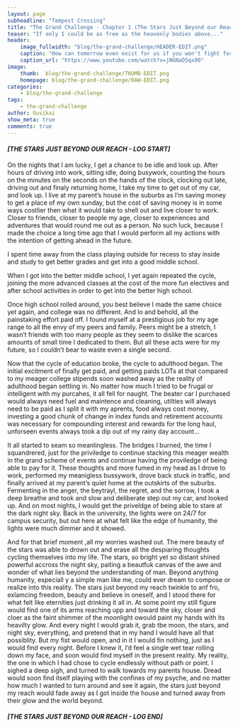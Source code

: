 ```yaml
---
layout: page
subheadline: "Tempest Crossing"
title: "The Grand Challenge - Chapter 1 (The Stars Just Beyond our Reach)"
teaser: "If only I could be as free as the heavenly bodies above..."
header:
    image_fullwidth: "blog/the-grand-challenge/HEADER-EDIT.png"
    caption: "How can tomorrow even exist for us if you won't fight for yourself today?"
    caption_url: "https://www.youtube.com/watch?v=jNGNaD5qx00"
image:
    thumb:  blog/the-grand-challenge/THUMB-EDIT.png
    homepage: blog/the-grand-challenge/RAW-EDIT.png
categories:
    - blog/the-grand-challenge
tags:
    - the-grand-challenge
author: Ousikai
show_meta: true
comments: true
---
```

#### ***[THE STARS JUST BEYOND OUR REACH - LOG START]***
On the nights that I am lucky, I get a chance to be idle and look up. After hours of driving into work, sitting idle, doing busywork, counting the hours on the minutes on the seconds on the hands of the clock, clocking out late, driving out and finaly returning home, I take my time to get out of my car, and look up. I live at my parent’s house in the suburbs as I’m saving money to get a place of my own sunday, but the cost of saving money is in some ways costlier then what it would take to shell out and live closer to work. Closer to friends, closer to people my age, closer to experiences and adventures that would round me out as a person. No such luck, because I made the choice a long time ago that I would perform all my actions with the intention of getting ahead in the future.

I spent time away from the class playing outside for recess to stay inside and study to get better grades and get into a good middle school.

When I got into the better middle school, I yet again repeated the cycle, joining the more advanced classes at the cost of the more fun electives and after school activities in order to get into the better high school.

Once high school rolled around, you best believe I made the same choice yet again, and college was no different. And lo and behold, all the painstaking effort paid off. I found myself at a prestigious job for my age range to all the envy of my peers and family. Peers might be a stretch, I wasn’t friends with too many people as they seem to dislike the scarces amounts of small time I dedicated to them. But all these acts were for my future, so I couldn’t bear to waste even a single second.

Now that the cycle of education broke, the cycle to adulthood began. The initial excitment of finally get paid, and getting paids LOTs at that compared to my meager college stipends soon washed away as the reality of adulthood began settling in. No matter how much I tried to be frugal or intelligent with my purcahes, it all fell for naught. The beater car I purchased would always need fuel and maintence and cleaning, utilties will always need to be paid as I split it with my aprents, food always cost money, investing a good chunk of change in index funds and retirement accounts was necessary for compounding interest and rewards for the long haul, unforseen events always took a dip out of my rainy day account…

It all started to seam so meanlingless. The bridges I burned, the time I squandrered, just for the priviledge to continue stacking this meager wealth in the grand scheme of events and continue having the proviledge of being able to pay for it. These thoughts and more fumed in my head as I drove to work, performed my meanigless bussywork, drove back stuck in traffic, and finally arrived at my parent’s quiet home at the outskirts of the suburbs. Fermenting in the anger, the beytrayl, the regret, and the sorrow, I took a deep breathe and took and slow and deliberate step out my car, and looked up. And on most nights, I would get the priveldge of being able to stare at the dark night sky. Back in the university, the lights were on 24/7 for campus security, but out here at what felt like the edge of humanity, the lights were much dimmer and it showed.

And for that brief moment ,all my worries washed out. The mere beauty of the stars was able to drown out and erase all the despiaring thoughts cycling themselves into my life. The stars, so bright yet so distant shined powerful accross the night sky, paiting a beautfuk canvas of the awe and wonder of what lies beyond the understanding of man. Beyond anything humanity, especiall y a simple man like me, could ever dream to compose or realize into this reality. The stars just beyond my reach twinkle to anf fro, exlamcing freedom, beauty and believe in oneself, and I stood there for what felt like eternities just drinking it all in. At some point my still figure would find one of its arms reaching upp and toward the sky, closer and cloer as the faint shimmer of the moonlight owould paint my hands with its heavilty glow. And every night I would grab it, grab tbe moon, the stars, and night sky, everything, and pretend that in my hand I would have all that possiblity. But my fist would open, and in it I would fin nothing, just as I would find every night. Before I knew it, I’d feel a single wet tear rolling down my face, and soon would find myself in the present reality. My reality, the one in which I had chose to cycle endlessly without path or point. I sighed a deep sigh, and turned to walk towards my parents house. Dread would soon find itself playing with the confines of my psyche, and no matter how much I wanted to turn around and see it again, the stars just beyond my reach would fade away as I got inside the house and turned away from their glow and the world beyond.
#### ***[THE STARS JUST BEYOND OUR REACH - LOG END]***
